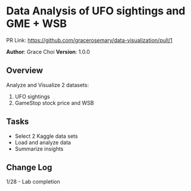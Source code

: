 # Data Analysis of UFO sightings and GME + WSB
PR Link: https://github.com/gracerosemary/data-visualization/pull/1

**Author**: Grace Choi
**Version**: 1.0.0 

## Overview
Analyze and Visualize 2 datasets:
1. UFO sightings
2. GameStop stock price and WSB

## Tasks
- Select 2 Kaggle data sets
- Load and analyze data
- Summarize insights

## Change Log
1/28 - Lab completion
